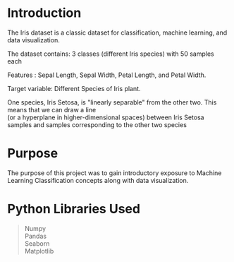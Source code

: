 
# Introduction
The Iris dataset is a classic dataset for classification, machine learning, and data visualization.

The dataset contains: 3 classes (different Iris species) with 50 samples each

Features : Sepal Length, Sepal Width, Petal Length, and Petal Width. 

Target variable: Different Species of Iris plant.

One species, Iris Setosa, is "linearly separable" from the other two. This means that we can draw a line                                                                           
(or a hyperplane in higher-dimensional spaces) between Iris Setosa samples and samples corresponding to the other two species                                                                                                                                                                    
# Purpose
The purpose of this project was to gain introductory exposure to Machine Learning Classification concepts along with data visualization.

# Python Libraries Used
 > Numpy                                                                                                                                                                           
 > Pandas                                                                                                                                                                           
 > Seaborn                                                                                                                                                                         
 > Matplotlib
 
